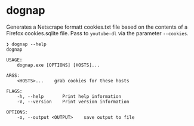 # dognap

Generates a Netscrape formatt cookies.txt file based on the contents of a Firefox cookies.sqlite file. Pass to `youtube-dl` via the parameter `--cookies`.

```shell
❯ dognap --help
dognap

USAGE:
    dognap.exe [OPTIONS] [HOSTS]...

ARGS:
    <HOSTS>...    grab cookies for these hosts

FLAGS:
    -h, --help       Print help information
    -V, --version    Print version information

OPTIONS:
    -o, --output <OUTPUT>    save output to file
```

